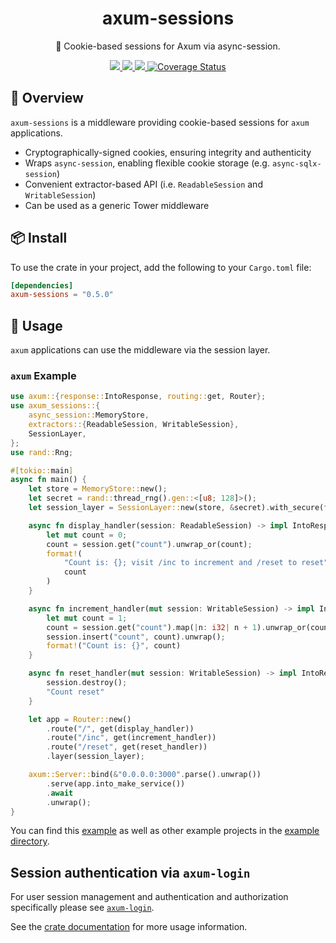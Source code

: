 <h1 align="center">
axum-sessions
</h1>

<p align="center">
🥠 Cookie-based sessions for Axum via async-session.
</p>

<div align="center">
<a href="https://crates.io/crates/axum-sessions">
<img src="https://img.shields.io/crates/v/axum-sessions.svg" />
</a>
<a href="https://docs.rs/axum-sessions">
<img src="https://docs.rs/axum-sessions/badge.svg" />
</a>
<a href="https://github.com/maxcountryman/axum-sessions/actions/workflows/rust.yml">
<img src="https://github.com/maxcountryman/axum-sessions/actions/workflows/rust.yml/badge.svg" />
</a>
<a href='https://coveralls.io/github/maxcountryman/axum-sessions?branch=main'>
<img src='https://coveralls.io/repos/github/maxcountryman/axum-sessions/badge.svg?branch=main' alt='Coverage Status' />
</a>
</div>

## 🎨 Overview

`axum-sessions` is a middleware providing cookie-based sessions for `axum` applications.

- Cryptographically-signed cookies, ensuring integrity and authenticity
- Wraps `async-session`, enabling flexible cookie storage (e.g. `async-sqlx-session`)
- Convenient extractor-based API (i.e. `ReadableSession` and `WritableSession`)
- Can be used as a generic Tower middleware

## 📦 Install

To use the crate in your project, add the following to your `Cargo.toml` file:

```toml
[dependencies]
axum-sessions = "0.5.0"
```

## 🤸 Usage

`axum` applications can use the middleware via the session layer.

### `axum` Example

```rust
use axum::{response::IntoResponse, routing::get, Router};
use axum_sessions::{
    async_session::MemoryStore,
    extractors::{ReadableSession, WritableSession},
    SessionLayer,
};
use rand::Rng;

#[tokio::main]
async fn main() {
    let store = MemoryStore::new();
    let secret = rand::thread_rng().gen::<[u8; 128]>();
    let session_layer = SessionLayer::new(store, &secret).with_secure(false);

    async fn display_handler(session: ReadableSession) -> impl IntoResponse {
        let mut count = 0;
        count = session.get("count").unwrap_or(count);
        format!(
            "Count is: {}; visit /inc to increment and /reset to reset",
            count
        )
    }

    async fn increment_handler(mut session: WritableSession) -> impl IntoResponse {
        let mut count = 1;
        count = session.get("count").map(|n: i32| n + 1).unwrap_or(count);
        session.insert("count", count).unwrap();
        format!("Count is: {}", count)
    }

    async fn reset_handler(mut session: WritableSession) -> impl IntoResponse {
        session.destroy();
        "Count reset"
    }

    let app = Router::new()
        .route("/", get(display_handler))
        .route("/inc", get(increment_handler))
        .route("/reset", get(reset_handler))
        .layer(session_layer);

    axum::Server::bind(&"0.0.0.0:3000".parse().unwrap())
        .serve(app.into_make_service())
        .await
        .unwrap();
}
```

You can find this [example][counter-example] as well as other example projects in the [example directory][examples].

## Session authentication via `axum-login`

For user session management and authentication and authorization specifically please see [`axum-login`](https://github.com/maxcountryman/axum-login).

See the [crate documentation][docs] for more usage information.

[counter-example]: https://github.com/maxcountryman/axum-sessions/tree/main/examples/counter
[examples]: https://github.com/maxcountryman/axum-sessions/tree/main/examples
[docs]: https://docs.rs/axum-sessions
